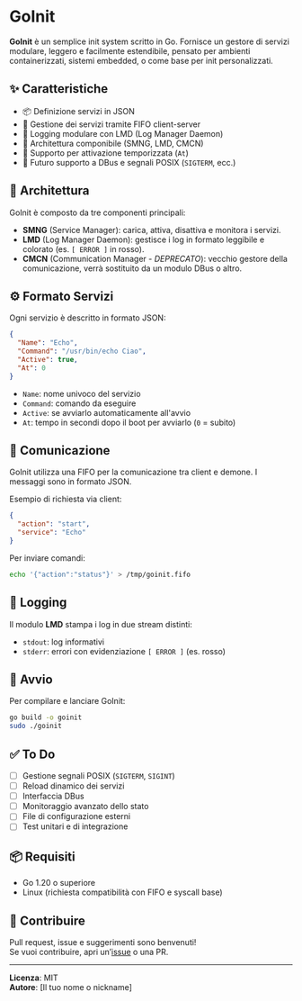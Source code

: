 # GoInit

**GoInit** è un semplice init system scritto in Go. Fornisce un gestore di servizi modulare, leggero e facilmente estendibile, pensato per ambienti containerizzati, sistemi embedded, o come base per init personalizzati.

## ✨ Caratteristiche

- 📦 Definizione servizi in JSON
- 🔄 Gestione dei servizi tramite FIFO client-server
- 📁 Logging modulare con LMD (Log Manager Daemon)
- 🔧 Architettura componibile (SMNG, LMD, CMCN)
- 🧪 Supporto per attivazione temporizzata (`At`)
- 🚧 Futuro supporto a DBus e segnali POSIX (`SIGTERM`, ecc.)

## 🧩 Architettura

GoInit è composto da tre componenti principali:

- **SMNG** (Service Manager): carica, attiva, disattiva e monitora i servizi.
- **LMD** (Log Manager Daemon): gestisce i log in formato leggibile e colorato (es. `[ ERROR ]` in rosso).
- **CMCN** (Communication Manager - *DEPRECATO*): vecchio gestore della comunicazione, verrà sostituito da un modulo DBus o altro.

## ⚙️ Formato Servizi

Ogni servizio è descritto in formato JSON:

```json
{
  "Name": "Echo",
  "Command": "/usr/bin/echo Ciao",
  "Active": true,
  "At": 0
}
```

- `Name`: nome univoco del servizio
- `Command`: comando da eseguire
- `Active`: se avviarlo automaticamente all'avvio
- `At`: tempo in secondi dopo il boot per avviarlo (`0` = subito)

## 🔌 Comunicazione

GoInit utilizza una FIFO per la comunicazione tra client e demone. I messaggi sono in formato JSON.

Esempio di richiesta via client:

```json
{
  "action": "start",
  "service": "Echo"
}
```

Per inviare comandi:

```bash
echo '{"action":"status"}' > /tmp/goinit.fifo
```

## 📄 Logging

Il modulo **LMD** stampa i log in due stream distinti:

- `stdout`: log informativi
- `stderr`: errori con evidenziazione `[ ERROR ]` (es. rosso)

## 🚀 Avvio

Per compilare e lanciare GoInit:

```bash
go build -o goinit
sudo ./goinit
```

## ✅ To Do

- [ ] Gestione segnali POSIX (`SIGTERM`, `SIGINT`)
- [ ] Reload dinamico dei servizi
- [ ] Interfaccia DBus
- [ ] Monitoraggio avanzato dello stato
- [ ] File di configurazione esterni
- [ ] Test unitari e di integrazione

## 📦 Requisiti

- Go 1.20 o superiore
- Linux (richiesta compatibilità con FIFO e syscall base)

## 🤝 Contribuire

Pull request, issue e suggerimenti sono benvenuti!  
Se vuoi contribuire, apri un’[issue](https://github.com/tuo-utente/goinit/issues) o una PR.

---

**Licenza**: MIT  
**Autore**: [Il tuo nome o nickname]
